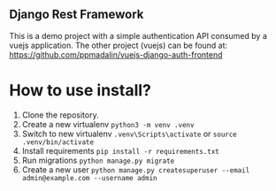 ## Django Rest Framework

This is a demo project with a simple authentication API consumed by a vuejs application. 
The other project (vuejs) can be found at: https://github.com/ppmadalin/vuejs-django-auth-frontend

# How to use install?

1. Clone the repository.
2. Create a new virtualenv `python3 -m venv .venv`
3. Switch to new virtualenv `.venv\Scripts\activate` or `source .venv/bin/activate` 
4. Install requirements `pip install -r requirements.txt`
5. Run migrations `python manage.py migrate`
6. Create a new user `python manage.py createsuperuser --email admin@example.com --username admin
`



